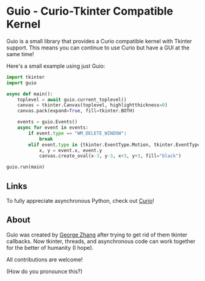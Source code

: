 Guio - Curio-Tkinter Compatible Kernel
======================================
Guio is a small library that provides a Curio compatible kernel with Tkinter support. This means you can continue to use Curio but have a GUI at the same time!

Here's a small example using just Guio:

```python
import tkinter
import guio

async def main():
    toplevel = await guio.current_toplevel()
    canvas = tkinter.Canvas(toplevel, highlightthickness=0)
    canvas.pack(expand=True, fill=tkinter.BOTH)

    events = guio.Events()
    async for event in events:
        if event.type == "WM_DELETE_WINDOW":
            break
        elif event.type in {tkinter.EventType.Motion, tkinter.EventType.Enter}:
            x, y = event.x, event.y
            canvas.create_oval(x-3, y-3, x+3, y+3, fill="black")

guio.run(main)
```

Links
-----
To fully appreciate asynchronous Python, check out [Curio](https://github.com/dabeaz/curio "curio - concurrent I/O")!

About
-----
Guio was created by [George Zhang](https://github.com/GeeTransit "@GeeTransit") after trying to get rid of them tkinter callbacks. Now tkinter, threads, and asynchronous code can work together for the better of humanity (I hope).

All contributions are welcome!

(How do you pronounce this?)
